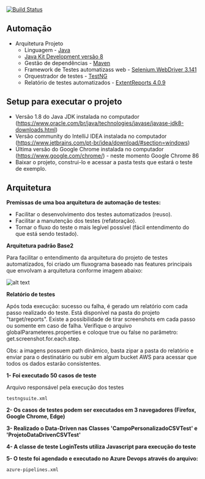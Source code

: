 [![Build Status](https://dev.azure.com/saymonoliveira/Templates%20Pipelines/_apis/build/status/Templates%20Pipelines-Maven-CI?branchName=headless)](https://dev.azure.com/saymonoliveira/Templates%20Pipelines/_build/latest?definitionId=2&branchName=headless)


## Automação

- Arquitetura Projeto
	- Linguagem	- [Java](https://www.java.com/pt-BR// "Java")
	- [Java Kit Development versão 8](https://www.oracle.com/br/java/technologies/javase/javase-jdk8-downloads.html)
	- Gestão de dependências - [Maven](https://maven.apache.org)
	- Framework de Testes automatizass web - [Selenium.WebDriver 3.141](https://www.seleniumhq.org/download/ "Selenium.WebDriver") 
	- Orquestrador de testes - [TestNG](https://testng.org/doc/ "TestNG")
	- Relatório de testes automatizados - [ExtentReports 4.0.9](http://www.extentreports.com/docs/versions/4/java/index.html "ExtentReports 4.0.9")

## Setup para executar o projeto

- Versão 1.8 do Java JDK instalada no computador (https://www.oracle.com/br/java/technologies/javase/javase-jdk8-downloads.html)
- Versão community do IntelliJ IDEA instalada no computador (https://www.jetbrains.com/pt-br/idea/download/#section=windows)
- Última versão do Google Chrome instalada no computador (https://www.google.com/chrome/) - neste momento Google Chrome 86
- Baixar o projeto, construi-lo e acessar a pasta tests que estará o teste de exemplo.

## Arquitetura

**Premissas de uma boa arquitetura de automação de testes:**
*  Facilitar o desenvolvimento dos testes automatizados (reuso).
*  Facilitar a manutenção dos testes (refatoração).
*  Tornar o fluxo do teste o mais legível possível (fácil entendimento do que está sendo testado).

**Arquitetura padrão Base2**

Para facilitar o entendimento da arquitetura do projeto de testes automatizados, foi criado um fluxograma baseado nas features principais que envolvam a arquitetura conforme imagem abaixo:

![alt text](https://i.imgur.com/wexOWJF.png)



**Relatório de testes**

Após toda execução: sucesso ou falha, é gerado um relatório com cada passo realizado do teste. Está disponível na pasta do projeto "target/reports". Existe a possibilidade de tirar screenshots em cada passo ou somente em caso de falha. Verifique o arquivo globalParameteres.properties e coloque true ou false no parâmetro: get.screenshot.for.each.step.

Obs: a imagens possuem path dinâmico, basta zipar a pasta do relatório e enviar para o destinatário ou subir em algum bucket AWS para acessar que todos os dados estarão consistentes. 


**1- Foi executado 50 casos de teste**

Arquivo responsável pela execução dos testes

```
testngsuite.xml
```

**2- Os casos de testes podem ser executados em 3 navegadores (Firefox, Google Chrome, Edge)**

**3- Realizado o Data-Driven nas Classes 'CampoPersonalizadoCSVTest' e 'ProjetoDataDrivenCSVTest'**

**4- A classe de teste LoginTests utiliza Javascript para execução do teste**

**5- O teste foi agendado e executado no Azure Devops através do arquivo:**

```
azure-pipelines.xml
```

